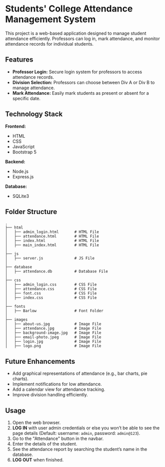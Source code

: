 # Students' College Attendance Management System

This project is a web-based application designed to manage student attendance efficiently. Professors can log in, mark attendance, and monitor attendance records for individual students.

## Features

- **Professor Login:** Secure login system for professors to access attendance records.
- **Division Selection:** Professors can choose between Div A or Div B to manage attendance.
- **Mark Attendance:** Easily mark students as present or absent for a specific date.

## Technology Stack

**Frontend:**
- HTML
- CSS
- JavaScript
- Bootstrap 5

**Backend:**
- Node.js
- Express.js

**Database:**
- SQLite3

## Folder Structure

```plaintext
.
├── html
│   ├── admin_login.html       # HTML File
│   ├── attendance.html        # HTML File
│   ├── index.html             # HTML File
│   ├── main_index.html        # HTML File
│
├── js
│   ├── server.js              # JS File
│
├── database
│   ├── attendance.db          # Database File
│
├── css
│   ├── admin_login.css        # CSS File
│   ├── attendance.css         # CSS File
│   ├── font.css               # CSS File
│   ├── index.css              # CSS File
│
├── fonts
│   ├── Barlow                 # Font Folder
│
├── images
│   ├── about-us.jpg           # Image File
│   ├── attendance.jpg         # Image File
│   ├── background-image.jpg   # Image File
│   ├── email-photo.jpeg       # Image File
│   ├── login.jpg              # Image File
│   ├── logo.png               # Image File
```

## Future Enhancements

- Add graphical representations of attendance (e.g., bar charts, pie charts).
- Implement notifications for low attendance.
- Add a calendar view for attendance tracking.
- Improve division handling efficiently.

## Usage

1. Open the web browser.
2. **LOG IN** with user admin credentials or else you won’t be able to see the page details (Default: username: `admin`, password: `admin@123`).
3. Go to the "Attendance" button in the navbar.
4. Enter the details of the student.
5. See the attendance report by searching the student’s name in the database.
6. **LOG OUT** when finished.


